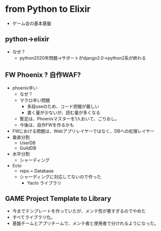 # from Python to Elixir



- ゲーム会の基本基盤



## python->elixir

 - なぜ？
   - python2020年問題→サポートがdjango2.0→python2系が終わる


## FW Phoenix ? 自作WAF?

 - phoenix辛い
   - なぜ？
   - マクロ辛い問題
     - 多段useのため、コード把握が厳しい
      - 書く量が少ないが、読む量が多くなる
    - 暫定は、Phoenixマスターを1人おいて、ごりおし。
    - 今後は、自作FWを作るかも
 - FWにおける問題は、Webアプリレイヤーではなく、DBへの処理レイヤー
 - 垂直分割
   - UserDB
   - GuildDB
 - 水平分割
   - シャーディング
 - Ecto
   - repo = Database
   - シャーディングに対応してないので作った
      - Yacto ライブラリ
## GAME Project Template to Library

 - 今までテンプレートを作っていたが、メンテ性が悪すぎるのでやめた
 - すべてライブラリ化。
 - 基盤チームとアプリチームで、メンテ者と使用者で分けれるようになった。


